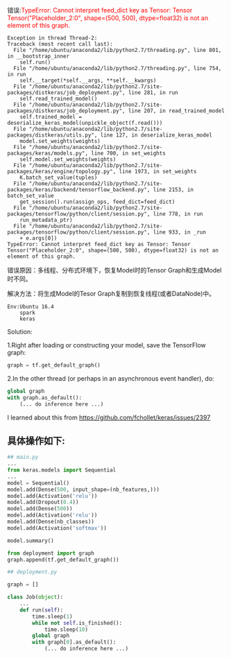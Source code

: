 
错误:<span style="color:red">TypeError: Cannot interpret feed_dict key as Tensor: Tensor Tensor("Placeholder_2:0", shape=(500, 500), dtype=float32) is not an element of this graph.</span>

```
Exception in thread Thread-2:                                                   
Traceback (most recent call last):
  File "/home/ubuntu/anaconda2/lib/python2.7/threading.py", line 801, in __bootstrap_inner
    self.run()
  File "/home/ubuntu/anaconda2/lib/python2.7/threading.py", line 754, in run
    self.__target(*self.__args, **self.__kwargs)
  File "/home/ubuntu/anaconda2/lib/python2.7/site-packages/distkeras/job_deployment.py", line 281, in run
    self.read_trained_model()
  File "/home/ubuntu/anaconda2/lib/python2.7/site-packages/distkeras/job_deployment.py", line 207, in read_trained_model
    self.trained_model = deserialize_keras_model(unpickle_object(f.read()))
  File "/home/ubuntu/anaconda2/lib/python2.7/site-packages/distkeras/utils.py", line 127, in deserialize_keras_model
    model.set_weights(weights)
  File "/home/ubuntu/anaconda2/lib/python2.7/site-packages/keras/models.py", line 700, in set_weights
    self.model.set_weights(weights)
  File "/home/ubuntu/anaconda2/lib/python2.7/site-packages/keras/engine/topology.py", line 1973, in set_weights
    K.batch_set_value(tuples)
  File "/home/ubuntu/anaconda2/lib/python2.7/site-packages/keras/backend/tensorflow_backend.py", line 2153, in batch_set_value
    get_session().run(assign_ops, feed_dict=feed_dict)
  File "/home/ubuntu/anaconda2/lib/python2.7/site-packages/tensorflow/python/client/session.py", line 778, in run
    run_metadata_ptr)
  File "/home/ubuntu/anaconda2/lib/python2.7/site-packages/tensorflow/python/client/session.py", line 933, in _run
    + e.args[0])
TypeError: Cannot interpret feed_dict key as Tensor: Tensor Tensor("Placeholder_2:0", shape=(500, 500), dtype=float32) is not an element of this graph.

```

错误原因：多线程、分布式环境下，恢复Model时的Tensor Graph和生成Model时不同。

解决方法：将生成Model的Tesor Graph复制到恢复线程(或者DataNode)中。

```
Env:Ubuntu 16.4
    spark
    keras
```

Solution:

1.Right after loading or constructing your model, save the TensorFlow graph:

```python
graph = tf.get_default_graph()
```

2.In the other thread (or perhaps in an asynchronous event handler), do:

```python
global graph
with graph.as_default():
    (... do inference here ...)
```

I learned about this from https://github.com/fchollet/keras/issues/2397

## 具体操作如下:

```python
## main.py
...
from keras.models import Sequential
...
model = Sequential()
model.add(Dense(500, input_shape=(nb_features,)))
model.add(Activation('relu'))
model.add(Dropout(0.4))
model.add(Dense(500))
model.add(Activation('relu'))
model.add(Dense(nb_classes))
model.add(Activation('softmax'))

model.summary()

from deployment import graph
graph.append(tf.get_default_graph())
```


```python
## deployment.py

graph = []

class Job(object):
	...
    def run(self):
        time.sleep(1)
        while not self.is_finished():
            time.sleep(10)
        global graph
        with graph[0].as_default():        
            (... do inference here ...)
 ```
